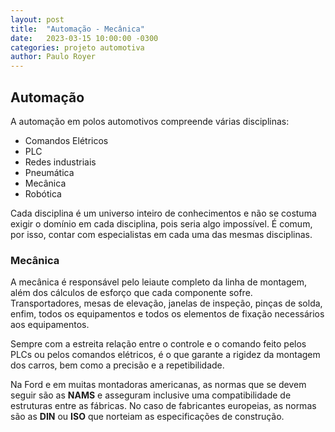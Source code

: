 ```yaml
---
layout: post
title:  "Automação - Mecânica"
date:   2023-03-15 10:00:00 -0300
categories: projeto automotiva
author: Paulo Royer
---
```


## Automação

A automação em polos automotivos compreende várias disciplinas:

- Comandos Elétricos
- PLC
- Redes industriais
- Pneumática
- Mecânica
- Robótica

Cada disciplina é um universo inteiro de conhecimentos e não se costuma exigir o domínio em cada disciplina, pois seria algo impossível. É comum, por isso, contar com especialistas em cada uma das mesmas disciplinas.

### Mecânica

A mecânica é responsável pelo leiaute completo da linha de montagem, além dos cálculos de esforço que cada componente sofre. Transportadores, mesas de elevação, janelas de inspeção, pinças de solda, enfim, todos os equipamentos e todos os elementos de fixação necessários aos equipamentos.

Sempre com a estreita relação entre o controle e o comando feito pelos PLCs ou pelos comandos elétricos, é o que garante a rigidez da montagem dos carros, bem como a precisão e a repetibilidade.

Na Ford e em muitas montadoras americanas, as normas que se devem seguir são as **NAMS** e asseguram inclusive uma compatibilidade de estruturas entre as fábricas. No caso de fabricantes europeias, as normas são as **DIN** ou **ISO** que norteiam as especificações de construção.
